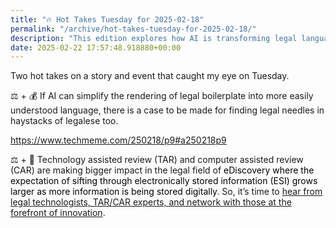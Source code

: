 ```yaml
---
title: "🔥 Hot Takes Tuesday for 2025-02-18"
permalink: "/archive/hot-takes-tuesday-for-2025-02-18/"
description: "This edition explores how AI is transforming legal language and enhancing eDiscovery processes."
date: 2025-02-22 17:57:48.918880+00:00
---
```


<p>Two hot takes on a story and event that caught my eye on Tuesday.</p><p>⚖️ + 💰 If AI can simplify the rendering of legal boilerplate into more easily understood language, there is a case to be made for finding legal needles in haystacks of legalese too.</p><p><a target="_blank" rel="noopener noreferrer nofollow" href="https://www.techmeme.com/250218/p9#a250218p9">https://www.techmeme.com/250218/p9#a250218p9</a></p><p>⚖️ + 🧠 Technology assisted review (TAR) and computer assisted review (CAR) are making bigger impact in the legal field of <span style="color: rgb(0, 0, 0)">eDiscovery where the expectation of sifting through electronically stored information (ESI) grows larger as more information is being stored digitally</span>. So, it’s time to <a target="_blank" rel="noopener noreferrer nofollow" href="https://www.event.law.com/legalweek">hear from legal technologists, TAR/CAR experts, and network with those at the forefront of innovation</a>.</p>